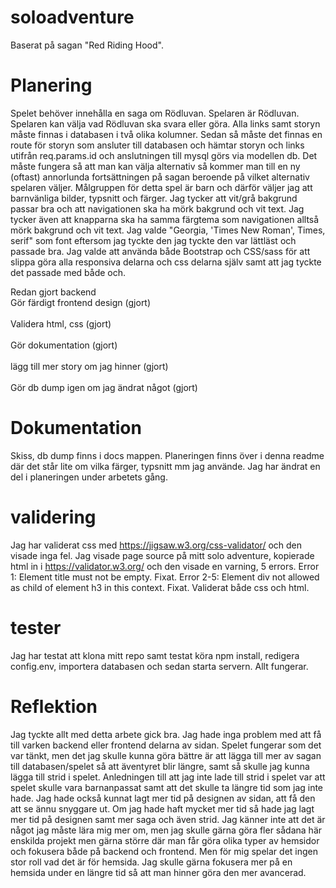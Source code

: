 # soloadventure
Baserat på sagan "Red Riding Hood".

# Planering
Spelet behöver innehålla en saga om Rödluvan. Spelaren är Rödluvan. Spelaren kan välja vad Rödluvan ska svara eller göra. Alla links samt storyn måste finnas i databasen i två olika kolumner. Sedan så måste det finnas en route för storyn som ansluter till databasen och hämtar storyn och links utifrån req.params.id och anslutningen till mysql görs via modellen db. Det måste fungera så att man kan välja alternativ så kommer man till en ny (oftast) annorlunda fortsättningen på sagan beroende på vilket alternativ spelaren väljer. Målgruppen för detta spel är barn och därför väljer jag att barnvänliga bilder, typsnitt och färger.
Jag tycker att vit/grå bakgrund passar bra och att navigationen ska ha mörk bakgrund och vit text. Jag tycker även att knapparna ska ha samma färgtema som navigationen alltså mörk bakgrund och vit text. Jag valde "Georgia, 'Times New Roman', Times, serif" som font eftersom jag tyckte den jag tyckte den var lättläst och passade bra. Jag valde att använda både Bootstrap och CSS/sass för att slippa göra alla responsiva delarna och css delarna själv samt att jag tyckte det passade med både och.

Redan gjort backend
<br>
Gör färdigt frontend design (gjort)
<br />
<br>
Validera html, css (gjort)
<br />
<br>
Gör dokumentation (gjort)
<br/>
<br>
lägg till mer story om jag hinner (gjort)
</br>
<br>
Gör db dump igen om jag ändrat något (gjort)
</br>


# Dokumentation
Skiss, db dump finns i docs mappen. Planeringen finns över i denna readme där det står lite om vilka färger, typsnitt mm jag använde. Jag har ändrat en del i planeringen under arbetets gång.

# validering
Jag har validerat css med https://jigsaw.w3.org/css-validator/ och den visade inga fel. Jag visade page source på mitt solo adventure, kopierade html in i https://validator.w3.org/ och den visade en varning, 5 errors. Error 1: Element title must not be empty. Fixat. Error 2-5: Element div not allowed as child of element h3 in this context. Fixat. Validerat både css och html.

# tester
Jag har testat att klona mitt repo samt testat köra npm install, redigera config.env, importera databasen och sedan starta servern. Allt fungerar.

# Reflektion
Jag tyckte allt med detta arbete gick bra. Jag hade inga problem med att få till varken backend eller frontend delarna av sidan. Spelet fungerar som det var tänkt, men det jag skulle kunna göra bättre är att lägga till mer av sagan till databasen/spelet så att äventyret blir längre, samt så skulle jag kunna lägga till strid i spelet. Anledningen till att jag inte lade till strid i spelet var att spelet skulle vara barnanpassat samt att det skulle ta längre tid som jag inte hade. Jag hade också kunnat lagt mer tid på designen av sidan, att få den att se ännu snyggare ut. Om jag hade haft mycket mer tid så hade jag lagt mer tid på designen samt mer saga och även strid. Jag känner inte att det är något jag måste lära mig mer om, men jag skulle gärna göra fler sådana här enskilda projekt men gärna större där man får göra olika typer av hemsidor och fokusera både på backend och frontend. Men för mig spelar det ingen stor roll vad det är för hemsida. Jag skulle gärna fokusera mer på en hemsida under en längre tid så att man hinner göra den mer avancerad.
